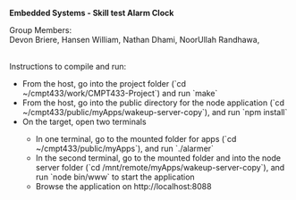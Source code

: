 <b>Embedded Systems - Skill test Alarm Clock</b>

Group Members:<br>
		Devon Briere, 
		Hansen William, 
		Nathan Dhami, 
		NoorUllah Randhawa, 

	
<br>Instructions to compile and run:<br>
<ul>
<li>From the host, go into the project folder (`cd ~/cmpt433/work/CMPT433-Project`) and run `make`</li>
<li>From the host, go into the public directory for the node application (`cd ~/cmpt433/public/myApps/wakeup-server-copy`), and run `npm install`</li>
<li>On the target, open two terminals</li>
    <ul>
    <li>In one terminal, go to the mounted folder for apps (`cd ~/cmpt433/public/myApps`), and run `./alarmer`</li>
    <li>In the second terminal, go to the mounted folder and into the node server folder (`cd /mnt/remote/myApps/wakeup-server-copy`), 
    and run `node bin/www` to start the application</li>
    <li>Browse the application on http://localhost:8088</li>
    </ul>
</ul>